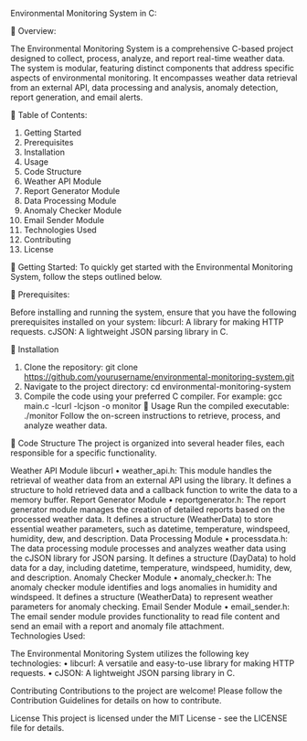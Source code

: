 Environmental Monitoring System in C:

	Overview:

The Environmental Monitoring System is a comprehensive C-based project designed to collect, process, analyze, and report real-time weather data. The system is modular, featuring distinct components that address specific aspects of environmental monitoring. It encompasses weather data retrieval from an external API, data processing and analysis, anomaly detection, report generation, and email alerts.

	Table of Contents:
1.	Getting Started
2.	Prerequisites
3.	Installation
4.	Usage
5.	Code Structure
6.	Weather API Module
7.	Report Generator Module
8.	Data Processing Module
9.	Anomaly Checker Module
10.	Email Sender Module
11.	Technologies Used
12.	Contributing
13.	License


	Getting Started:
        To quickly get started with the Environmental Monitoring System, follow the steps outlined                below.

	Prerequisites:

Before installing and running the system, ensure that you have the following prerequisites installed on your system:
     libcurl: A library for making HTTP requests.
     cJSON: A lightweight JSON parsing library in C.



	Installation
1.	Clone the repository:
                 git clone https://github.com/yourusername/environmental-monitoring-system.git
2.	Navigate to the project directory:
                      cd environmental-monitoring-system
3.	Compile the code using your preferred C compiler. For example:
               gcc main.c -lcurl -lcjson -o monitor
	Usage
    Run the compiled executable:
               ./monitor
Follow the on-screen instructions to retrieve, process, and analyze weather data.

	Code Structure
The project is organized into several header files, each responsible for a specific functionality.

Weather API Module libcurl
•	weather_api.h: This module handles the retrieval of weather data from an external API using the library. It defines a structure to hold retrieved data and a callback function to write the data to a memory buffer.
Report Generator Module
•	reportgenerator.h: The report generator module manages the creation of detailed reports based on the processed weather data. It defines a structure (WeatherData) to store essential weather parameters, such as datetime, temperature, windspeed, humidity, dew, and description.
Data Processing Module
•	processdata.h: The data processing module processes and analyzes weather data using the cJSON library for JSON parsing. It defines a structure (DayData) to hold data for a day, including datetime, temperature, windspeed, humidity, dew, and description.
Anomaly Checker Module
•	anomaly_checker.h: The anomaly checker module identifies and logs anomalies in humidity and windspeed. It defines a structure (WeatherData) to represent weather parameters for anomaly checking.
Email Sender Module
•	email_sender.h: The email sender module provides functionality to read file content and send an email with a report and anomaly file attachment.	
Technologies Used:

The Environmental Monitoring System utilizes the following key technologies:
•	libcurl: A versatile and easy-to-use library for making HTTP requests.
•	cJSON: A lightweight JSON parsing library in C.

Contributing
Contributions to the project are welcome! Please follow the Contribution Guidelines for details on how to contribute.

License
This project is licensed under the MIT License - see the LICENSE file for details.

